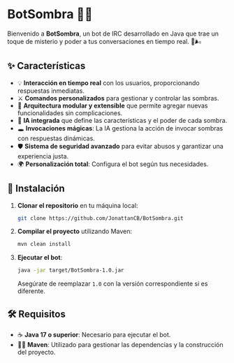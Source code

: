 # BotSombra 🤖🌑

Bienvenido a **BotSombra**, un bot de IRC desarrollado en Java que trae un toque de misterio y poder a tus conversaciones en tiempo real. 🔮🌬️

## ✨ Características

- 💡 **Interacción en tiempo real** con los usuarios, proporcionando respuestas inmediatas.
- ⚔️ **Comandos personalizados** para gestionar y controlar las sombras.
- 🌟 **Arquitectura modular y extensible** que permite agregar nuevas funcionalidades sin complicaciones.
- 🤖 **IA integrada** que define las características y el poder de cada sombra.
- 🕳️ **Invocaciones mágicas**: La IA gestiona la acción de invocar sombras con respuestas dinámicas.
- 🛡️ **Sistema de seguridad avanzado** para evitar abusos y garantizar una experiencia justa.
- 🌍 **Personalización total**: Configura el bot según tus necesidades.

## 🚀 Instalación

1. **Clonar el repositorio** en tu máquina local:
   ```bash
   git clone https://github.com/JonattanCB/BotSombra.git
   ```
2. **Compilar el proyecto** utilizando Maven:
   ```bash
   mvn clean install
   ```
3. **Ejecutar el bot**:
   ```bash
   java -jar target/BotSombra-1.0.jar
   ```
   Asegúrate de reemplazar `1.0` con la versión correspondiente si es diferente.

## 🛠️ Requisitos

- ☕ **Java 17 o superior**: Necesario para ejecutar el bot.
- 👨‍💻 **Maven**: Utilizado para gestionar las dependencias y la construcción del proyecto.


